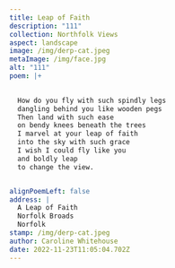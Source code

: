 ```yaml
---
title: Leap of Faith
description: "111"
collection: Northfolk Views
aspect: landscape
image: /img/derp-cat.jpeg
metaImage: /img/face.jpg
alt: "111"
poem: |+
  

  How do you fly with such spindly legs
  dangling behind you like wooden pegs
  Then land with such ease
  on bendy knees beneath the trees
  I marvel at your leap of faith 
  into the sky with such grace
  I wish I could fly like you
  and boldly leap
  to change the view.


alignPoemLeft: false
address: |
  A Leap of Faith
  Norfolk Broads
  Norfolk
stamp: /img/derp-cat.jpeg
author: Caroline Whitehouse
date: 2022-11-23T11:05:04.702Z
---
```

